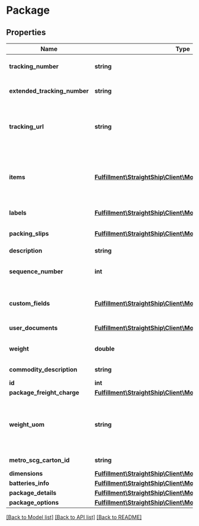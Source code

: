 # Package

## Properties
Name | Type | Description | Notes
------------ | ------------- | ------------- | -------------
**tracking_number** | **string** | Tracking number for package. | [optional] 
**extended_tracking_number** | **string** | Extended tracking number. | [optional] 
**tracking_url** | **string** | Tracking url (if available or configured on carrier setup). | [optional] 
**items** | [**Fulfillment\StraightShip\Client\Model\PackageItem[]**](PackageItem.md) | Package contents (for international shipments or packing slips) | [optional] 
**labels** | [**Fulfillment\StraightShip\Client\Model\Label[]**](Label.md) | Created labels list | [optional] 
**packing_slips** | [**Fulfillment\StraightShip\Client\Model\Label[]**](Label.md) | Created packing slips list. | [optional] 
**description** | **string** | Box name | [optional] 
**sequence_number** | **int** | Package sequential number in shipment | [optional] 
**custom_fields** | [**Fulfillment\StraightShip\Client\Model\CustomField[]**](CustomField.md) | Custom fields to pass with package | [optional] 
**user_documents** | [**Fulfillment\StraightShip\Client\Model\UserDocument[]**](UserDocument.md) | User documents | [optional] 
**weight** | **double** | Mandatory package net weight. | [optional] 
**commodity_description** | **string** | Commodity description | [optional] 
**id** | **int** |  | [optional] 
**package_freight_charge** | [**Fulfillment\StraightShip\Client\Model\PackageFreightCharge**](PackageFreightCharge.md) |  | [optional] 
**weight_uom** | **string** | Weight UOM. Default is LBS.  Allowed values: LB, KG, OZ, G | [optional] 
**metro_scg_carton_id** | **string** | For internal use only | [optional] 
**dimensions** | [**Fulfillment\StraightShip\Client\Model\Dimensions**](Dimensions.md) |  | [optional] 
**batteries_info** | [**Fulfillment\StraightShip\Client\Model\BatteriesInfo**](BatteriesInfo.md) |  | [optional] 
**package_details** | [**Fulfillment\StraightShip\Client\Model\PackageDetails**](PackageDetails.md) |  | [optional] 
**package_options** | [**Fulfillment\StraightShip\Client\Model\PackageOptions**](PackageOptions.md) |  | [optional] 

[[Back to Model list]](../../README.md#documentation-for-models) [[Back to API list]](../../README.md#documentation-for-api-endpoints) [[Back to README]](../../README.md)

